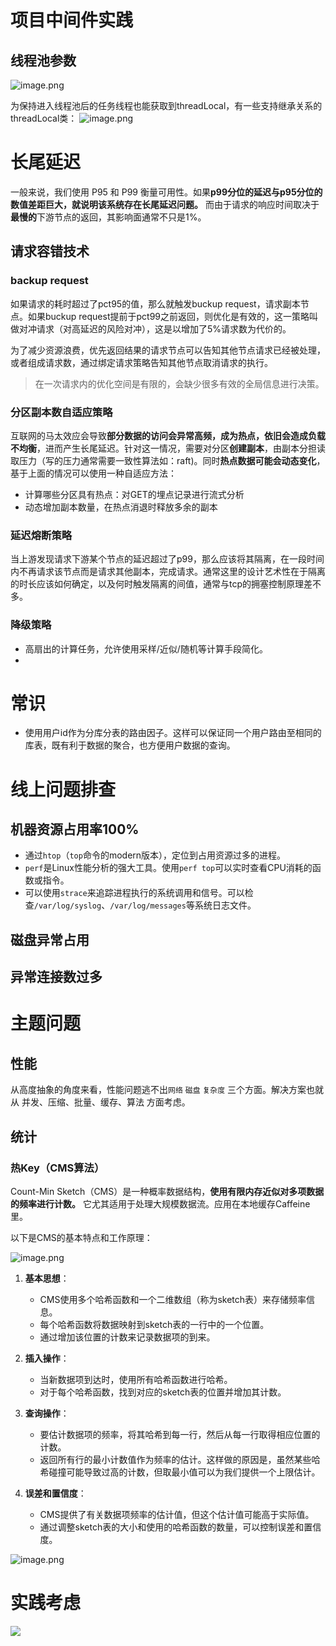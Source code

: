 # 项目中间件实践

## 线程池参数

![image.png](https://s2.loli.net/2023/10/02/iGtZ4dqsnyYIDz5.png)

为保持进入线程池后的任务线程也能获取到threadLocal，有一些支持继承关系的threadLocal类：
![image.png](https://s2.loli.net/2023/10/16/7IE9VJlOMyvRXh5.png)

# 长尾延迟

一般来说，我们使用 P95 和 P99 衡量可用性。如果**p99分位的延迟与p95分位的数值差距巨大，就说明该系统存在长尾延迟问题。** 而由于请求的响应时间取决于**最慢的**下游节点的返回，其影响面通常不只是1%。

## 请求容错技术

### backup request

如果请求的耗时超过了pct95的值，那么就触发buckup request，请求副本节点。如果buckup request提前于pct99之前返回，则优化是有效的，这一策略叫做对冲请求（对高延迟的风险对冲），这是以增加了5%请求数为代价的。

为了减少资源浪费，优先返回结果的请求节点可以告知其他节点请求已经被处理，或者组成请求数，通过绑定请求策略告知其他节点取消请求的执行。

> 在一次请求内的优化空间是有限的，会缺少很多有效的全局信息进行决策。
### 分区副本数自适应策略

互联网的马太效应会导致**部分数据的访问会异常高频，成为热点，依旧会造成负载不均衡**，进而产生长尾延迟。针对这一情况，需要对分区**创建副本**，由副本分担读取压力（写的压力通常需要一致性算法如：raft)。同时**热点数据可能会动态变化**，基于上面的情况可以使用一种自适应方法：
- 计算哪些分区具有热点：对GET的埋点记录进行流式分析
- 动态增加副本数量，在热点消退时释放多余的副本

### 延迟熔断策略

当上游发现请求下游某个节点的延迟超过了p99，那么应该将其隔离，在一段时间内不再请求该节点而是请求其他副本，完成请求。通常这里的设计艺术性在于隔离的时长应该如何确定，以及何时触发隔离的间值，通常与tcp的拥塞控制原理差不多。

### 降级策略

- 高扇出的计算任务，允许使用采样/近似/随机等计算手段简化。
- 

# 常识
- 使用用户id作为分库分表的路由因子。这样可以保证同一个用户路由至相同的库表，既有利于数据的聚合，也方便用户数据的查询。



# 线上问题排查

## 机器资源占用率100%

- 通过`htop`（`top`命令的modern版本），定位到占用资源过多的进程。
- `perf`是Linux性能分析的强大工具。使用`perf top`可以实时查看CPU消耗的函数或指令。
- 可以使用`strace`来追踪进程执行的系统调用和信号。可以检查`/var/log/syslog`、`/var/log/messages`等系统日志文件。

## 磁盘异常占用


## 异常连接数过多


# 主题问题

## 性能

从高度抽象的角度来看，性能问题逃不出`网络` `磁盘` `复杂度` 三个方面。解决方案也就从 并发、压缩、批量、缓存、算法 方面考虑。


## 统计

### 热Key（CMS算法）

Count-Min Sketch（CMS）是一种概率数据结构，**使用有限内存近似对多项数据的频率进行计数。** 它尤其适用于处理大规模数据流。应用在本地缓存Caffeine里。

以下是CMS的基本特点和工作原理：

![image.png](https://s2.loli.net/2023/10/13/EX3wONfKlZJa8es.png)


1. **基本思想**：
   - CMS使用多个哈希函数和一个二维数组（称为sketch表）来存储频率信息。
   - 每个哈希函数将数据映射到sketch表的一行中的一个位置。
   - 通过增加该位置的计数来记录数据项的到来。

2. **插入操作**：
   - 当新数据项到达时，使用所有哈希函数进行哈希。
   - 对于每个哈希函数，找到对应的sketch表的位置并增加其计数。

3. **查询操作**：
   - 要估计数据项的频率，将其哈希到每一行，然后从每一行取得相应位置的计数。
   - 返回所有行的最小计数值作为频率的估计。这样做的原因是，虽然某些哈希碰撞可能导致过高的计数，但取最小值可以为我们提供一个上限估计。

4. **误差和置信度**：
   - CMS提供了有关数据项频率的估计值，但这个估计值可能高于实际值。
   - 通过调整sketch表的大小和使用的哈希函数的数量，可以控制误差和置信度。

![image.png](https://s2.loli.net/2023/10/13/NQDvYy29cpVFmIn.png)


# 实践考虑

![](https://s2.loli.net/2023/10/21/xuFOPriSfUABj2s.png)
